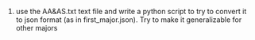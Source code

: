 1. use the AA&AS.txt text file and write a python script to try to convert it to json format (as in first_major.json). Try to make it generalizable for other majors
